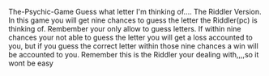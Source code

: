 The-Psychic-Game
Guess what letter I'm thinking of.... The Riddler Version.
In this game you will get nine chances to guess the letter the
Riddler(pc) is thinking of. Rembember your only allow to guess letters.
If within nine chances your not able to guess the letter you will get 
a loss accounted to you, but if you guess the correct letter within those 
nine chances a win will be accounted to you. Remember this is the Riddler 
your dealing with,,,,so it wont be easy
